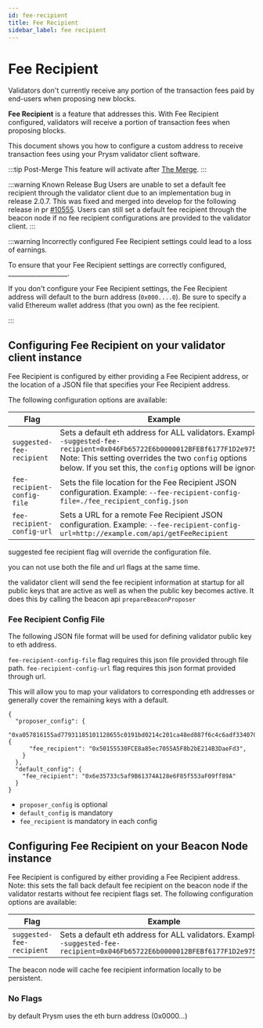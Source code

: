 ```yaml
---
id: fee-recipient
title: Fee Recipient
sidebar_label: fee recipient
---
```


# Fee Recipient

Validators don't currently receive any portion of the transaction fees paid by end-users when proposing new blocks.

**Fee Recipient** is a feature that addresses this. With Fee Recipient configured, validators will receive a portion of transaction fees when proposing blocks.

This document shows you how to configure a custom address to receive transaction fees using your Prysm validator client software. 

:::tip Post-Merge
This feature will activate after [The Merge](https://ethereum.org/en/upgrades/merge/).
:::

:::warning Known Release Bug
Users are unable to set a default fee recipient through the validator client due to an implementation bug in release 2.0.7. This was fixed and merged into develop for the following release in pr [#10555](https://github.com/prysmaticlabs/prysm/pull/10555). Users can still set a default fee recipient through the beacon node if no fee recipient configurations are provided to the validator client.
:::

:::warning Incorrectly configured Fee Recipient settings could lead to a loss of earnings.

To ensure that your Fee Recipient settings are correctly configured, ___________________.

If you don't configure your Fee Recipient settings, the Fee Recipient address will default to the burn address (`0x000....0`). Be sure to specify a valid Ethereum wallet address (that you own) as the fee recipient. 

:::

## Configuring Fee Recipient on your validator client instance

Fee Recipient is configured by either providing a Fee Recipient address, or the location of a JSON file that specifies your Fee Recipient address.

The following configuration options are available:

| Flag                        | Example                                                                                                                                                                                                                                              |
|-----------------------------|------------------------------------------------------------------------------------------------------------------------------------------------------------------------------------------------------------------------------------------------------|
| `suggested-fee-recipient`   | Sets a default eth address for ALL validators.  Example: `--suggested-fee-recipient=0x046Fb65722E6b0000012BFEBf6177F1D2e9758D9`   Note: This setting overrides the two `config` options below. If you set this, the `config` options will be ignored |
| `fee-recipient-config-file` | Sets the file location for the Fee Recipient JSON configuration.   Example: `--fee-recipient-config-file=./fee_recipient_config.json`                                                                                                                |
| `fee-recipient-config-url`  | Sets a URL for a remote Fee Recipient JSON configuration.  Example: `--fee-recipient-config-url=http://example.com/api/getFeeRecipient`                                                                                                              |

suggested fee recipient flag will override the configuration file.

you can not use both the file and url flags at the same time.

the validator client will send the fee recipient information at startup for all public keys that are active
as well as when the public key becomes active. It does this by calling the beacon api `prepareBeaconProposer`


### Fee Recipient Config File 

The following JSON file format will be used for defining validator public key to eth address.

`fee-recipient-config-file` flag requires this json file provided through file path.
`fee-recipient-config-url` flag requires this json format provided through url.

This will allow you to map your validators to corresponding eth addresses or generally cover the remaining keys with a default.

```
{
  "proposer_config": {
    "0xa057816155ad77931185101128655c0191bd0214c201ca48ed887f6c4c6adf334070efcd75140eada5ac83a92506dd7a": {
      "fee_recipient": "0x50155530FCE8a85ec7055A5F8b2bE214B3DaeFd3",
    }
  },
  "default_config": {
    "fee_recipient": "0x6e35733c5af9B61374A128e6F85f553aF09ff89A"
  }
}
```
- `proposer_config` is optional
- `default_config` is mandatory
- `fee_recipient` is mandatory in each config


## Configuring Fee Recipient on your Beacon Node instance
Fee Recipient is configured by either providing a Fee Recipient address. Note: this sets the fall back default fee recipient on the beacon node if the validator restarts without fee recipient flags set.
The following configuration options are available:

| Flag                        | Example                                                                                                                                                                                                                                              |
|-----------------------------|------------------------------------------------------------------------------------------------------------------------------------------------------------------------------------------------------------------------------------------------------|
| `suggested-fee-recipient`   | Sets a default eth address for ALL validators.  Example: `--suggested-fee-recipient=0x046Fb65722E6b0000012BFEBf6177F1D2e9758D9`  |

The beacon node will cache fee recipient information locally to be persistent.

### No Flags
by default Prysm uses the eth burn address (0x0000...) 
